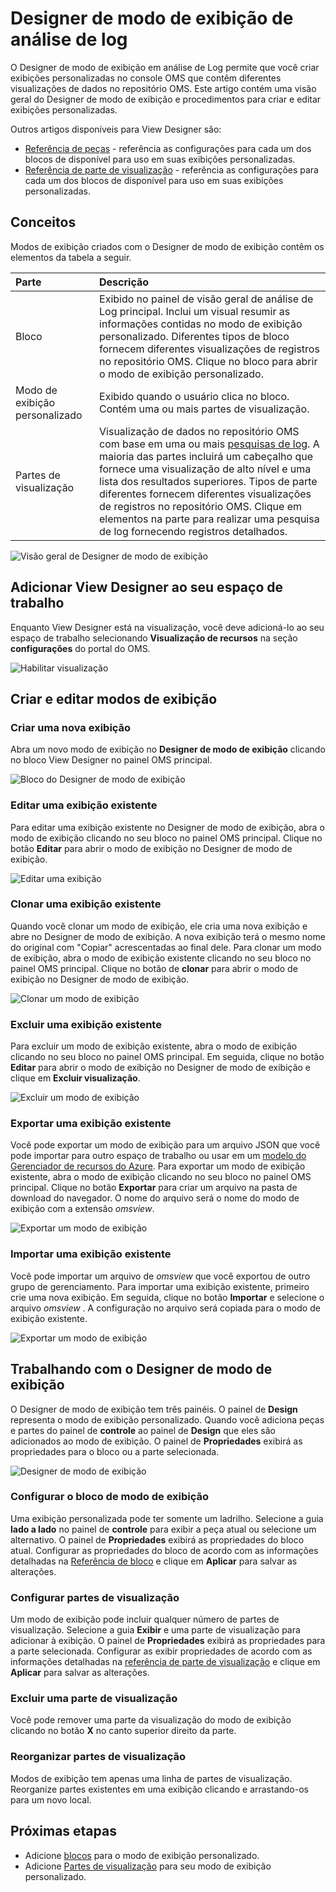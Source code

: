 <properties
    pageTitle="Designer de modo de exibição de análise de logon | Microsoft Azure"
    description="Designer de modo de exibição em análise de Log permite que você criar exibições personalizadas no console OMS que contêm diferentes visualizações de dados no repositório OMS. Este artigo contém uma visão geral do Designer de modo de exibição e procedimentos para criar e editar exibições personalizadas."
    services="log-analytics"
    documentationCenter=""
    authors="bwren"
    manager="jwhit"
    editor=""/>

<tags
    ms.service="log-analytics"
    ms.workload="na"
    ms.tgt_pltfrm="na"
    ms.devlang="na"
    ms.topic="article"
    ms.date="09/27/2016"
    ms.author="bwren"/>

# <a name="log-analytics-view-designer"></a>Designer de modo de exibição de análise de log
O Designer de modo de exibição em análise de Log permite que você criar exibições personalizadas no console OMS que contêm diferentes visualizações de dados no repositório OMS. Este artigo contém uma visão geral do Designer de modo de exibição e procedimentos para criar e editar exibições personalizadas.

Outros artigos disponíveis para View Designer são:

- [Referência de peças](log-analytics-view-designer-tiles.md) - referência as configurações para cada um dos blocos de disponível para uso em suas exibições personalizadas. 
- [Referência de parte de visualização](log-analytics-view-designer-parts.md) - referência as configurações para cada um dos blocos de disponível para uso em suas exibições personalizadas. 


## <a name="concepts"></a>Conceitos
Modos de exibição criados com o Designer de modo de exibição contêm os elementos da tabela a seguir.

| Parte | Descrição |
|:--|:--|
| Bloco | Exibido no painel de visão geral de análise de Log principal.  Inclui um visual resumir as informações contidas no modo de exibição personalizado.  Diferentes tipos de bloco fornecem diferentes visualizações de registros no repositório OMS.  Clique no bloco para abrir o modo de exibição personalizado. |
| Modo de exibição personalizado | Exibido quando o usuário clica no bloco.  Contém uma ou mais partes de visualização. |
| Partes de visualização | Visualização de dados no repositório OMS com base em uma ou mais [pesquisas de log](log-analytics-log-searches.md).  A maioria das partes incluirá um cabeçalho que fornece uma visualização de alto nível e uma lista dos resultados superiores.  Tipos de parte diferentes fornecem diferentes visualizações de registros no repositório OMS.  Clique em elementos na parte para realizar uma pesquisa de log fornecendo registros detalhados. |

![Visão geral de Designer de modo de exibição](media/log-analytics-view-designer/overview.png)

## <a name="add-view-designer-to-your-workspace"></a>Adicionar View Designer ao seu espaço de trabalho
Enquanto View Designer está na visualização, você deve adicioná-lo ao seu espaço de trabalho selecionando **Visualização de recursos** na seção **configurações** do portal do OMS.

![Habilitar visualização](media/log-analytics-view-designer/preview.png)

## <a name="creating-and-editing-views"></a>Criar e editar modos de exibição

### <a name="create-a-new-view"></a>Criar uma nova exibição
Abra um novo modo de exibição no **Designer de modo de exibição** clicando no bloco View Designer no painel OMS principal.

![Bloco do Designer de modo de exibição](media/log-analytics-view-designer/view-designer-tile.png)

### <a name="edit-an-existing-view"></a>Editar uma exibição existente
Para editar uma exibição existente no Designer de modo de exibição, abra o modo de exibição clicando no seu bloco no painel OMS principal.  Clique no botão **Editar** para abrir o modo de exibição no Designer de modo de exibição.

![Editar uma exibição](media/log-analytics-view-designer/menu-edit.png)

### <a name="clone-an-existing-view"></a>Clonar uma exibição existente
Quando você clonar um modo de exibição, ele cria uma nova exibição e abre no Designer de modo de exibição.  A nova exibição terá o mesmo nome do original com "Copiar" acrescentadas ao final dele.  Para clonar um modo de exibição, abra o modo de exibição existente clicando no seu bloco no painel OMS principal.  Clique no botão de **clonar** para abrir o modo de exibição no Designer de modo de exibição.

![Clonar um modo de exibição](media/log-analytics-view-designer/edit-menu-clone.png)

### <a name="delete-an-existing-view"></a>Excluir uma exibição existente
Para excluir um modo de exibição existente, abra o modo de exibição clicando no seu bloco no painel OMS principal.  Em seguida, clique no botão **Editar** para abrir o modo de exibição no Designer de modo de exibição e clique em **Excluir visualização**.

![Excluir um modo de exibição](media/log-analytics-view-designer/edit-menu-delete.png)

### <a name="export-an-existing-view"></a>Exportar uma exibição existente
Você pode exportar um modo de exibição para um arquivo JSON que você pode importar para outro espaço de trabalho ou usar em um [modelo do Gerenciador de recursos do Azure](../resource-group-authoring-templates.md).  Para exportar um modo de exibição existente, abra o modo de exibição clicando no seu bloco no painel OMS principal.  Clique no botão **Exportar** para criar um arquivo na pasta de download do navegador.  O nome do arquivo será o nome do modo de exibição com a extensão *omsview*.

![Exportar um modo de exibição](media/log-analytics-view-designer/edit-menu-export.png)

### <a name="import-an-existing-view"></a>Importar uma exibição existente
Você pode importar um arquivo de *omsview* que você exportou de outro grupo de gerenciamento.  Para importar uma exibição existente, primeiro crie uma nova exibição.  Em seguida, clique no botão **Importar** e selecione o arquivo *omsview* .  A configuração no arquivo será copiada para o modo de exibição existente.

![Exportar um modo de exibição](media/log-analytics-view-designer/edit-menu-import.png)

## <a name="working-with-view-designer"></a>Trabalhando com o Designer de modo de exibição
O Designer de modo de exibição tem três painéis.  O painel de **Design** representa o modo de exibição personalizado.  Quando você adiciona peças e partes do painel de **controle** ao painel de **Design** que eles são adicionados ao modo de exibição.  O painel de **Propriedades** exibirá as propriedades para o bloco ou a parte selecionada.

![Designer de modo de exibição](media/log-analytics-view-designer/view-designer-screenshot.png)

### <a name="configure-view-tile"></a>Configurar o bloco de modo de exibição
Uma exibição personalizada pode ter somente um ladrilho.  Selecione a guia **lado a lado** no painel de **controle** para exibir a peça atual ou selecione um alternativo.  O painel de **Propriedades** exibirá as propriedades do bloco atual.  Configurar as propriedades do bloco de acordo com as informações detalhadas na [Referência de bloco](log-analytics-view-designer-tiles.md) e clique em **Aplicar** para salvar as alterações.

### <a name="configure-visualization-parts"></a>Configurar partes de visualização
Um modo de exibição pode incluir qualquer número de partes de visualização.  Selecione a guia **Exibir** e uma parte de visualização para adicionar à exibição.  O painel de **Propriedades** exibirá as propriedades para a parte selecionada.  Configurar as exibir propriedades de acordo com as informações detalhadas na [referência de parte de visualização](log-analytics-view-designer-parts.md) e clique em **Aplicar** para salvar as alterações.

### <a name="delete-a-visualization-part"></a>Excluir uma parte de visualização
Você pode remover uma parte da visualização do modo de exibição clicando no botão **X** no canto superior direito da parte.

### <a name="rearrange-visualization-parts"></a>Reorganizar partes de visualização
Modos de exibição tem apenas uma linha de partes de visualização.  Reorganize partes existentes em uma exibição clicando e arrastando-os para um novo local.


## <a name="next-steps"></a>Próximas etapas

- Adicione [blocos](log-analytics-view-designer-tiles.md) para o modo de exibição personalizado.
- Adicione [Partes de visualização](log-analytics-view-designer-parts.md) para seu modo de exibição personalizado.
